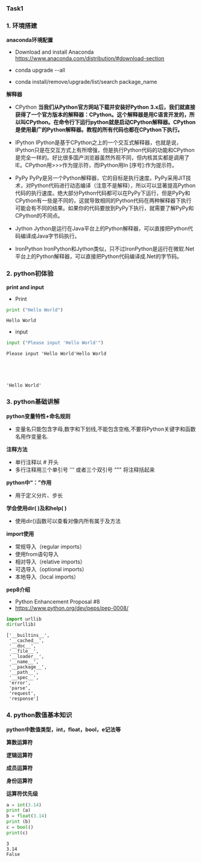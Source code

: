 
### Task1

### 1. 环境搭建

**anaconda环境配置**

- Download and install Anaconda
https://www.anaconda.com/distribution/#download-section

- conda upgrade --all

- conda install/remove/upgrade/list/search package_name

**解释器**

- CPython
**当我们从Python官方网站下载并安装好Python 3.x后，我们就直接获得了一个官方版本的解释器：CPython。这个解释器是用C语言开发的，所以叫CPython。在命令行下运行python就是启动CPython解释器。CPython是使用最广的Python解释器。教程的所有代码也都在CPython下执行。**

- IPython
IPython是基于CPython之上的一个交互式解释器，也就是说，IPython只是在交互方式上有所增强，但是执行Python代码的功能和CPython是完全一样的。好比很多国产浏览器虽然外观不同，但内核其实都是调用了IE。CPython用>>>作为提示符，而IPython用In [序号]:作为提示符。

- PyPy
PyPy是另一个Python解释器，它的目标是执行速度。PyPy采用JIT技术，对Python代码进行动态编译（注意不是解释），所以可以显著提高Python代码的执行速度。绝大部分Python代码都可以在PyPy下运行，但是PyPy和CPython有一些是不同的，这就导致相同的Python代码在两种解释器下执行可能会有不同的结果。如果你的代码要放到PyPy下执行，就需要了解PyPy和CPython的不同点。

- Jython
Jython是运行在Java平台上的Python解释器，可以直接把Python代码编译成Java字节码执行。

- IronPython
IronPython和Jython类似，只不过IronPython是运行在微软.Net平台上的Python解释器，可以直接把Python代码编译成.Net的字节码。

### 2. python初体验
**print and input**
- Print


```python
print ("Hello World")
```

    Hello World


- input


```python
input ("Please input 'Hello World'")
```

    Please input 'Hello World'Hello World





    'Hello World'



### 3. python基础讲解

**python变量特性+命名规则**
- 变量名只能包含字母,数字和下划线,不能包含空格,不要将Python关键字和函数名用作变量名.

**注释方法**
- 单行注释以 # 开头
- 多行注释用三个单引号 ''' 或者三个双引号 """ 将注释括起来

**python中“：”作用**
- 用于定义分片、步长

**学会使用dir( )及和help( )**
- 使用dir()函数可以查看对像内所有属于及方法

**import使用**
- 常规导入（regular imports）
- 使用from语句导入
- 相对导入（relative imports）
- 可选导入（optional imports）
- 本地导入（local imports）

**pep8介绍**
- Python Enhancement Proposal #8
- https://www.python.org/dev/peps/pep-0008/


```python
import urllib
dir(urllib)
```




    ['__builtins__',
     '__cached__',
     '__doc__',
     '__file__',
     '__loader__',
     '__name__',
     '__package__',
     '__path__',
     '__spec__',
     'error',
     'parse',
     'request',
     'response']



### 4. python数值基本知识
**python中数值类型，int，float，bool，e记法等**

**算数运算符**

**逻辑运算符**

**成员运算符**

**身份运算符**

**运算符优先级**


```python
a = int(3.14)
print (a)
b = float(3.14) 
print (b)
c = bool()
print(c)
```

    3
    3.14
    False


